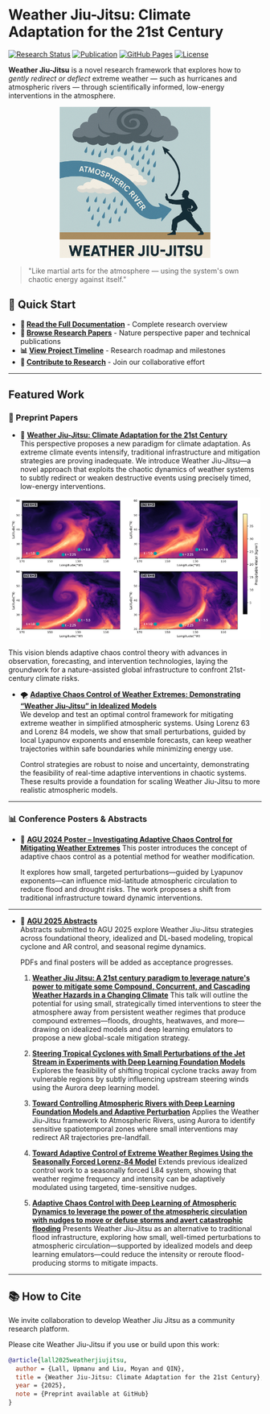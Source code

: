 # Weather Jiu-Jitsu: Climate Adaptation for the 21st Century

[![Research Status](https://img.shields.io/badge/Status-Active%20Research-brightgreen)](https://github.com/qhuang62/weatherjiujitsu)
[![Publication](https://img.shields.io/badge/Paper-Under%20Review-yellow)](./publication/wjj-perspective.pdf)
[![GitHub Pages](https://img.shields.io/badge/Docs-GitHub%20Pages-blue)](https://qhuang62.github.io/weatherjiujitsu)
[![License](https://img.shields.io/badge/License-MIT-blue)](#license)

**Weather Jiu-Jitsu** is a novel research framework that explores how to *gently redirect or deflect* extreme weather — such as hurricanes and atmospheric rivers — through scientifically informed, low-energy interventions in the atmosphere.

<p align="center">
  <img src="./media/wjj-funny.png" width="300"/>
</p>

> "Like martial arts for the atmosphere — using the system's own chaotic energy against itself."

## 🚀 Quick Start

- **📖 [Read the Full Documentation](https://github.com/upmanulall/weatherjiujitsu/blob/main/docs/README.md)** - Complete research overview
- **🔬 [Browse Research Papers](./publication/)** - Nature perspective paper and technical publications  
- **📊 [View Project Timeline](./TIMELINE.md)** - Research roadmap and milestones
- **🤝 [Contribute to Research](./CONTRIBUTING.md)** - Join our collaborative effort

---

## Featured Work
### 📄 Preprint Papers

- 🔬 **[Weather Jiu-Jitsu: Climate Adaptation for the 21st Century](./publication/wjj-perspective.pdf)**  
  This perspective proposes a new paradigm for climate adaptation. As extreme climate events intensify, traditional infrastructure and mitigation strategies are proving inadequate. We introduce Weather Jiu-Jitsu—a novel approach that exploits the chaotic dynamics of weather systems to subtly redirect or weaken destructive events using precisely timed, low-energy interventions.
<p align="center">
  <img src="./media/AR_Steering_Visuals.png" width="500"/>
</p>
  This vision blends adaptive chaos control theory with advances in observation, forecasting, and intervention technologies, laying the groundwork for a nature-assisted global infrastructure to confront 21st-century climate risks.

- 🌪️ **[Adaptive Chaos Control of Weather Extremes: Demonstrating “Weather Jiu-Jitsu” in Idealized Models](./publication/control-paper.pdf)**  
  We develop and test an optimal control framework for mitigating extreme weather in simplified atmospheric systems. Using Lorenz 63 and Lorenz 84 models, we show that small perturbations, guided by local Lyapunov exponents and ensemble forecasts, can keep weather trajectories within safe boundaries while minimizing energy use.

  Control strategies are robust to noise and uncertainty, demonstrating the feasibility of real-time adaptive interventions in chaotic systems. These results provide a foundation for scaling Weather Jiu-Jitsu to more realistic atmospheric models.

---

### 📊 Conference Posters & Abstracts

- 📍 **[AGU 2024 Poster – Investigating Adaptive Chaos Control for Mitigating Weather Extremes](./publication/AGU-poster-2024.pdf)**
  This poster introduces the concept of adaptive chaos control as a potential method for weather modification.

  It explores how small, targeted perturbations—guided by Lyapunov exponents—can influence mid-latitude atmospheric circulation to reduce flood and drought risks. The work proposes a shift from traditional infrastructure toward dynamic interventions.

---

- 📍 **[AGU 2025 Abstracts](./publication/AGU-poster-2025)**  
  Abstracts submitted to AGU 2025 explore Weather Jiu-Jitsu strategies across foundational theory, idealized and DL-based modeling, tropical cyclone and AR control, and seasonal regime dynamics.
  
  PDFs and final posters will be added as acceptance progresses.

    1. **[Weather Jiu Jitsu: A 21st century paradigm to leverage nature's power to mitigate some Compound, Concurrent, and Cascading Weather Hazards in a Changing Climate](./publication/AGU-poster-2025/1.pdf)**
  This talk will outline the potential for using small, strategically timed interventions to steer the atmosphere away from persistent weather regimes that produce compound extremes—floods, droughts, heatwaves, and more—drawing on idealized models and deep learning emulators to propose a new global-scale mitigation strategy.

    2. **[Steering Tropical Cyclones with Small Perturbations of the Jet Stream in Experiments with Deep Learning Foundation Models](./publication/AGU-poster-2025/2.pdf)**
  Explores the feasibility of shifting tropical cyclone tracks away from vulnerable regions by subtly influencing upstream steering winds using the Aurora deep learning model.

    3. **[Toward Controlling Atmospheric Rivers with Deep Learning Foundation Models and Adaptive Perturbation](./publication/AGU-poster-2025/3.pdf)**
  Applies the Weather Jiu-Jitsu framework to Atmospheric Rivers, using Aurora to identify sensitive spatiotemporal zones where small interventions may redirect AR trajectories pre-landfall.

    4. **[Toward Adaptive Control of Extreme Weather Regimes Using the Seasonally Forced Lorenz-84 Model](./publication/AGU-poster-2025/4.pdf)**
  Extends previous idealized control work to a seasonally forced L84 system, showing that weather regime frequency and intensity can be adaptively modulated using targeted, time-sensitive nudges.

    5. **[Adaptive Chaos Control with Deep Learning of Atmospheric Dynamics to leverage the power of the atmospheric circulation with nudges to move or defuse storms and avert catastrophic flooding](./publication/AGU-poster-2025/5.pdf)**
  Presents Weather Jiu-Jitsu as an alternative to traditional flood infrastructure, exploring how small, well-timed perturbations to atmospheric circulation—supported by idealized models and deep learning emulators—could reduce the intensity or reroute flood-producing storms to mitigate impacts.

---

## 📚 How to Cite

We invite collaboration to develop Weather Jiu Jitsu as a community research platform.

Please cite Weather Jiu-Jitsu if you use or build upon this work:

```bibtex
@article{lall2025weatherjiujitsu,
  author = {Lall, Upmanu and Liu, Moyan and QIN},
  title = {Weather Jiu-Jitsu: Climate Adaptation for the 21st Century},
  year = {2025},
  note = {Preprint available at GitHub}
}
